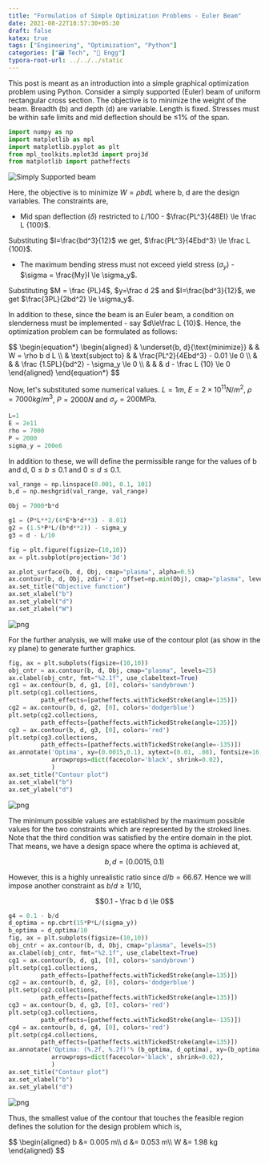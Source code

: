 ```yaml
---
title: "Formulation of Simple Optimization Problems - Euler Beam"
date: 2021-08-22T18:57:30+05:30
draft: false
katex: true
tags: ["Engineering", "Optimization", "Python"]
categories: ["🗃️ Tech", "🧰 Engg"]
typora-root-url: ../../../static
---
```




This post is meant as an introduction into a simple graphical optimization problem using Python. Consider a simply supported (Euler) beam of uniform rectangular cross section. The objective is to minimize the weight of the beam. Breadth (b) and depth (d) are variable. Length is fixed. Stresses must be within safe limits and mid deflection should be $\le$1% of the span.

```python
import numpy as np
import matplotlib as mpl
import matplotlib.pyplot as plt
from mpl_toolkits.mplot3d import proj3d
from matplotlib import patheffects
```

![Simply Supported beam](/images/2021/formulation-of-simple-optimization-problems-Euler-beam/beam.png)

Here, the objective is to minimize $W = \rho b d L$ where b, d are the design variables. The constraints are,
- Mid span deflection ($\delta$) restricted to $L/100$ - $\frac{PL^3}{48EI} \le \frac L {100}$.

Substituting $I=\frac{bd^3}{12}$ we get, $\frac{PL^3}{4Ebd^3} \le \frac L {100}$.
- The maximum bending stress must not exceed yield stress ($\sigma_y$) - $\sigma = \frac{My}I \le \sigma_y$.

Substituting $M = \frac {PL}4$, $y=\frac d 2$ and $I=\frac{bd^3}{12}$, we get $\frac{3PL}{2bd^2} \le \sigma_y$.

In addition to these, since the beam is an Euler beam, a condition on slenderness must be implemented - say $d\le\frac L {10}$. Hence, the optimization problem can be formulated as follows:

<div>
$$
\begin{equation*}
\begin{aligned}
& \underset{b, d}{\text{minimize}}
& & W = \rho b d L \\
& \text{subject to}
& & \frac{PL^2}{4Ebd^3} - 0.01 \le 0 \\
& & & \frac {1.5PL}{bd^2} - \sigma_y \le 0 \\
& & & d - \frac L {10} \le 0
\end{aligned}
\end{equation*}
$$
</div>


Now, let's substituted some numerical values. $L=1m$, $E=2\times 10^{11} N/m^2$, $\rho = 7000 kg/m^3$, $P=2000N$ and $\sigma_y = 200\text{MPa}$.


```python
L=1
E = 2e11
rho = 7000
P = 2000
sigma_y = 200e6
```

In addition to these, we will define the permissible range for the values of b and d, $0\le b \le 0.1$ and $0 \le d \le 0.1$.


```python
val_range = np.linspace(0.001, 0.1, 101)
b,d = np.meshgrid(val_range, val_range)
```


```python
Obj = 7000*b*d
```


```python
g1 = (P*L**2/(4*E*b*d**3) - 0.01)
g2 = (1.5*P*L/(b*d**2)) - sigma_y
g3 = d - L/10
```


```python
fig = plt.figure(figsize=(10,10))
ax = plt.subplot(projection='3d')

ax.plot_surface(b, d, Obj, cmap="plasma", alpha=0.5)
ax.contour(b, d, Obj, zdir='z', offset=np.min(Obj), cmap="plasma", levels=25)
ax.set_title("Objective function")
ax.set_xlabel("b")
ax.set_ylabel("d")
ax.set_zlabel("W")
```


![png](/images/2021/formulation-of-simple-optimization-problems-Euler-beam/output_12_1.png)



For the further analysis, we will make use of the contour plot (as show in the xy plane) to generate further graphics.


```python
fig, ax = plt.subplots(figsize=(10,10))
obj_cntr = ax.contour(b, d, Obj, cmap="plasma", levels=25)
ax.clabel(obj_cntr, fmt="%2.1f", use_clabeltext=True)
cg1 = ax.contour(b, d, g1, [0], colors='sandybrown')
plt.setp(cg1.collections,
         path_effects=[patheffects.withTickedStroke(angle=135)])
cg2 = ax.contour(b, d, g2, [0], colors='dodgerblue')
plt.setp(cg2.collections,
         path_effects=[patheffects.withTickedStroke(angle=135)])
cg3 = ax.contour(b, d, g3, [0], colors='red')
plt.setp(cg3.collections,
         path_effects=[patheffects.withTickedStroke(angle=-135)])
ax.annotate('Optima', xy=(0.0015,0.1), xytext=(0.01, .08), fontsize=16,
            arrowprops=dict(facecolor='black', shrink=0.02),
            )
ax.set_title("Contour plot")
ax.set_xlabel("b")
ax.set_ylabel("d")
```

![png](/images/2021/formulation-of-simple-optimization-problems-Euler-beam/output_14_2.png)



The minimum possible values are established by the maximum possible values for the two constraints which are represented by the stroked lines. Note that the third condition was satisfied by the entire domain in the plot. That means, we have a design space where the optima is achieved at,

$$b, d = (0.0015, 0.1)$$

However, this is a highly unrealistic ratio since $d/b = 66.67$. Hence we will impose another constraint as $b/d \ge 1/10$,

$$0.1 - \frac b d \le 0$$


```python
g4 = 0.1 - b/d
d_optima = np.cbrt(15*P*L/(sigma_y))
b_optima = d_optima/10
fig, ax = plt.subplots(figsize=(10,10))
obj_cntr = ax.contour(b, d, Obj, cmap="plasma", levels=25)
ax.clabel(obj_cntr, fmt="%2.1f", use_clabeltext=True)
cg1 = ax.contour(b, d, g1, [0], colors='sandybrown')
plt.setp(cg1.collections,
         path_effects=[patheffects.withTickedStroke(angle=135)])
cg2 = ax.contour(b, d, g2, [0], colors='dodgerblue')
plt.setp(cg2.collections,
         path_effects=[patheffects.withTickedStroke(angle=135)])
cg3 = ax.contour(b, d, g3, [0], colors='red')
plt.setp(cg3.collections,
         path_effects=[patheffects.withTickedStroke(angle=-135)])
cg4 = ax.contour(b, d, g4, [0], colors='red')
plt.setp(cg4.collections,
         path_effects=[patheffects.withTickedStroke(angle=135)])
ax.annotate('Optima: (%.2f, %.2f)'% (b_optima, d_optima), xy=(b_optima, d_optima), xytext=(0.02, .04), fontsize=16,
            arrowprops=dict(facecolor='black', shrink=0.02),
            )
ax.set_title("Contour plot")
ax.set_xlabel("b")
ax.set_ylabel("d")
```

![png](/images/2021/formulation-of-simple-optimization-problems-Euler-beam/output_16_2.png)



Thus, the smallest value of the contour that touches the feasible region defines the solution for the design problem which is,
<div>
$$
\begin{aligned}
b &= 0.005 m\\
d &= 0.053 m\\
W &= 1.98 kg
\end{aligned}
$$
</div>
